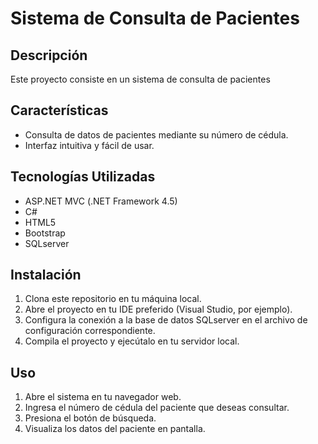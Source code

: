 # Sistema de Consulta de Pacientes

## Descripción
Este proyecto consiste en un sistema de consulta de pacientes

## Características
- Consulta de datos de pacientes mediante su número de cédula.
- Interfaz intuitiva y fácil de usar.

## Tecnologías Utilizadas
- ASP.NET MVC (.NET Framework 4.5)
- C#
- HTML5
- Bootstrap
- SQLserver

## Instalación
1. Clona este repositorio en tu máquina local.
2. Abre el proyecto en tu IDE preferido (Visual Studio, por ejemplo).
3. Configura la conexión a la base de datos SQLserver en el archivo de configuración correspondiente.
4. Compila el proyecto y ejecútalo en tu servidor local.

## Uso
1. Abre el sistema en tu navegador web.
2. Ingresa el número de cédula del paciente que deseas consultar.
3. Presiona el botón de búsqueda.
4. Visualiza los datos del paciente en pantalla.
